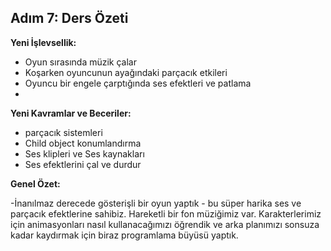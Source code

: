 ## Adım 7: Ders Özeti

**Yeni İşlevsellik:**

- Oyun sırasında müzik çalar
- Koşarken oyuncunun ayağındaki parçacık etkileri
- Oyuncu bir engele çarptığında ses efektleri ve patlama
- 
**Yeni Kavramlar ve Beceriler:**

- parçacık sistemleri
- Child object konumlandırma
- Ses klipleri ve Ses kaynakları
- Ses efektlerini çal ve durdur

**Genel Özet:**

-İnanılmaz derecede gösterişli bir oyun yaptık - bu süper harika ses ve parçacık efektlerine sahibiz. Hareketli bir fon müziğimiz var. Karakterlerimiz için animasyonları nasıl kullanacağımızı öğrendik ve arka planımızı sonsuza kadar kaydırmak için biraz programlama büyüsü yaptık.

